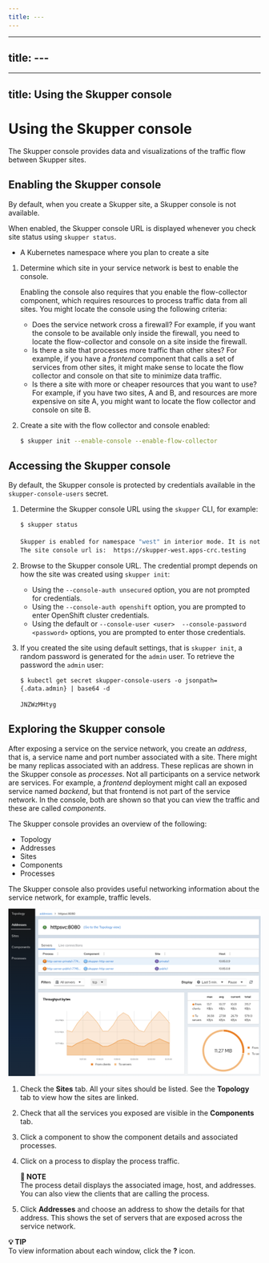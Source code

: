 ```yaml
---
title: ---
---
```

---
title: ---
---
---
title: Using the Skupper console
---
# Using the Skupper console

The Skupper console provides data and visualizations of the traffic flow between Skupper sites.

## Enabling the Skupper console

By default, when you create a Skupper site, a Skupper console is not available.

When enabled, the Skupper console URL is displayed whenever you check site status using `skupper status`.

* A Kubernetes namespace where you plan to create a site

1. Determine which site in your service network is best to enable the console.

   Enabling the console also requires that you enable the flow-collector component, which requires resources to process traffic data from all sites.
   You might locate the console using the following criteria:

   * Does the service network cross a firewall?
   For example, if you want the console to be available only inside the firewall, you need to locate the flow-collector and console on a site inside the firewall.
   * Is there a site that processes more traffic than other sites?
   For example, if you have a _frontend_ component that calls a set of services from other sites, it might make sense to locate the flow collector and console on that site to minimize data traffic.
   * Is there a site with more or cheaper resources that you want to use?
   For example, if you have two sites, A and B, and resources are more expensive on site A, you might want to locate the flow collector and console on site B.
2. Create a site with the flow collector and console enabled:

   ```bash
   $ skupper init --enable-console --enable-flow-collector
   ```

## Accessing the Skupper console

By default, the Skupper console is protected by credentials available in the `skupper-console-users` secret.

1. Determine the Skupper console URL using the `skupper` CLI, for example:

   ```bash
   $ skupper status

   Skupper is enabled for namespace "west" in interior mode. It is not connected to any other sites. It has no exposed services.
   The site console url is:  https://skupper-west.apps-crc.testing
   ```
2. Browse to the Skupper console URL.
The credential prompt depends on how the site was created using `skupper init`:

   * Using the `--console-auth unsecured` option, you are not prompted for credentials.
   * Using the `--console-auth openshift` option, you are prompted to enter OpenShift cluster credentials.
   * Using the default or `--console-user <user>  --console-password <password>` options, you are prompted to enter those credentials.
3. If you created the site using default settings, that is `skupper init`, a random password is generated for the `admin` user.
To retrieve the password the `admin` user:

   ```
   $ kubectl get secret skupper-console-users -o jsonpath={.data.admin} | base64 -d

   JNZWzMHtyg
   ```

## Exploring the Skupper console

After exposing a service on the service network, you create an _address_, that is, a service name and port number associated with a site.
There might be many replicas associated with an address.
These replicas are shown in the Skupper console as _processes_.
Not all participants on a service network are services.
For example, a _frontend_ deployment might call an exposed service named _backend_, but that frontend is not part of the service network.
In the console, both are shown so that you can view the traffic and these are called _components_.

The Skupper console provides an overview of the following:

* Topology
* Addresses
* Sites
* Components
* Processes

The Skupper console also provides useful networking information about the service network, for example, traffic levels.

![skupper-adservice](../images/skupper-adservice.png)

1. Check the **Sites** tab.
All your sites should be listed.
See the **Topology** tab to view how the sites are linked.
2. Check that all the services you exposed are visible in the **Components** tab.
3. Click a component to show the component details and associated processes.
4. Click on a process to display the process traffic.

   **📌 NOTE**\
   The process detail displays the associated image, host, and addresses.
   You can also view the clients that are calling the process.
5. Click **Addresses** and choose an address to show the details for that address. This shows the set of servers that are exposed across the service network.

**💡 TIP**\
To view information about each window, click the **?** icon.
